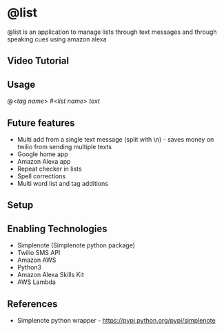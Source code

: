 # @list
@list is an application to manage lists through text messages and through speaking cues using amazon alexa

## Video Tutorial

## Usage

@<*tag name*> #<*list name*> *text*

## Future features

- Multi add from a single text message (split with \\n) - saves money on twilio from sending multiple texts
- Google home app
- Amazon Alexa app
- Repeat checker in lists
- Spell corrections
- Multi word list and tag additions

## Setup

## Enabling Technologies

- Simplenote (Simplenote python package)
- Twilio SMS API
- Amazon AWS
- Python3
- Amazon Alexa Skills Kit
- AWS Lambda

## References

- Simplenote python wrapper - https://pypi.python.org/pypi/simplenote
